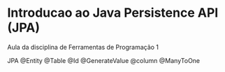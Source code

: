 # Introducao ao Java Persistence API (JPA)
Aula da disciplina de Ferramentas de Programação 1

JPA
@Entity
@Table
@Id
@GenerateValue
@column
@ManyToOne
